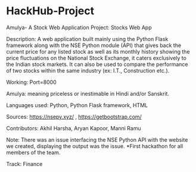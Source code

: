 # HackHub-Project
Amulya- A Stock Web Application
Project: Stocks Web App

Description: A web application built mainly using the Python Flask framework along with the NSE Python module (API) that gives back the current price for any listed stock as well as its monthly history showing the price fluctuations on the National Stock Exchange, it caters exclusively to the Indian stock markets. It can also be used to compare the performance of two stocks within the same industry (ex: I.T., Construction etc.).

Working: Port=8000

Amulya: meaning priceless or inestimable in Hindi and/or Sanskrit.

Languages used: Python, Python Flask framework, HTML

Sources: https://nsepy.xyz/ , 
https://getbootstrap.com/

Contributors: 
Akhil Harsha, 
Aryan Kapoor, 
Manni Ramu

Note: There was an issue interfacing the NSE Python API with the website we created, displaying the output was the issue. *First hackathon for all members of the team.

Track: Finance

